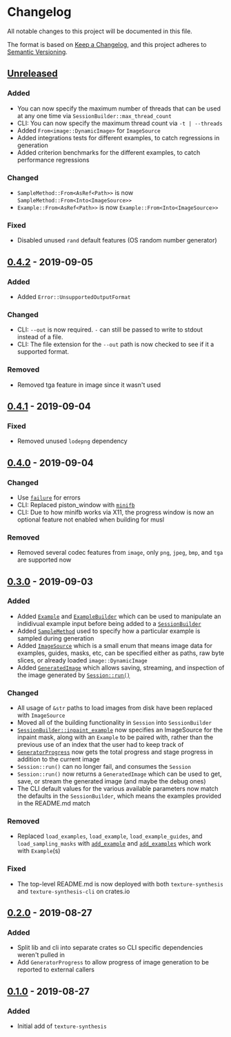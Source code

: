 # Changelog
All notable changes to this project will be documented in this file.

The format is based on [Keep a Changelog](https://keepachangelog.com/en/1.0.0/),
and this project adheres to [Semantic Versioning](https://semver.org/spec/v2.0.0.html).

## [Unreleased]
### Added
- You can now specify the maximum number of threads that can be used at any one time
via `SessionBuilder::max_thread_count`
- CLI: You can now specify the maximum thread count via `-t | --threads`
- Added `From<image::DynamicImage>` for `ImageSource`
- Added integrations tests for different examples, to catch regressions in generation
- Added criterion benchmarks for the different examples, to catch performance regressions

### Changed
- `SampleMethod::From<AsRef<Path>>` is now `SampleMethod::From<Into<ImageSource>>`
- `Example::From<AsRef<Path>>` is now `Example::From<Into<ImageSource>>`

### Fixed
- Disabled unused `rand` default features (OS random number generator)

## [0.4.2] - 2019-09-05
### Added
- Added `Error::UnsupportedOutputFormat`

### Changed
- CLI: `--out` is now required. `-` can still be passed to write to stdout instead of a file.
- CLI: The file extension for the `--out` path is now checked to see if it a supported format.

### Removed
- Removed tga feature in image since it wasn't used

## [0.4.1] - 2019-09-04
### Fixed
- Removed unused `lodepng` dependency

## [0.4.0] - 2019-09-04
### Changed
- Use [`failure`](https://crates.io/crates/failure) for errors
- CLI: Replaced piston_window with [`minifb`](https://crates.io/crates/minifb)
- CLI: Due to how minifb works via X11, the progress window is now an optional feature
not enabled when building for musl

### Removed
- Removed several codec features from `image`, only `png`, `jpeg`, `bmp`, and `tga` are supported now

## [0.3.0] - 2019-09-03
### Added
- Added [`Example`](https://github.com/EmbarkStudios/texture-synthesis/blob/7e65b8abb9508841e7acf758cb79dd3f49aac28e/lib/src/lib.rs#L247) and [`ExampleBuilder`](https://github.com/EmbarkStudios/texture-synthesis/blob/7e65b8abb9508841e7acf758cb79dd3f49aac28e/lib/src/lib.rs#L208) which can be used to manipulate an indidivual
example input before being added to a [`SessionBuilder`](https://github.com/EmbarkStudios/texture-synthesis/blob/7e65b8abb9508841e7acf758cb79dd3f49aac28e/lib/src/lib.rs#L342)
- Added [`SampleMethod`](https://github.com/EmbarkStudios/texture-synthesis/blob/7e65b8abb9508841e7acf758cb79dd3f49aac28e/lib/src/lib.rs#L158) used to specify how a particular example is sampled during generation
- Added [`ImageSource`](https://github.com/EmbarkStudios/texture-synthesis/blob/7e65b8abb9508841e7acf758cb79dd3f49aac28e/lib/src/utils.rs#L6) which is a small enum that means image data for examples, guides,
masks, etc, can be specified either as paths, raw byte slices, or already loaded `image::DynamicImage`
- Added [`GeneratedImage`](https://github.com/EmbarkStudios/texture-synthesis/blob/7e65b8abb9508841e7acf758cb79dd3f49aac28e/lib/src/lib.rs#L103) which allows saving, streaming, and inspection of the image
generated by [`Session::run()`](https://github.com/EmbarkStudios/texture-synthesis/blob/7e65b8abb9508841e7acf758cb79dd3f49aac28e/lib/src/lib.rs#L736)

### Changed
- All usage of `&str` paths to load images from disk have been replaced with `ImageSource`
- Moved all of the building functionality in `Session` into `SessionBuilder`
- [`SessionBuilder::inpaint_example`](https://github.com/EmbarkStudios/texture-synthesis/blob/7e65b8abb9508841e7acf758cb79dd3f49aac28e/lib/src/lib.rs#L410) now specifies an ImageSource for the 
inpaint mask, along with an `Example` to be paired with, rather than the previous use of an index that 
the user had to keep track of
- [`GeneratorProgress`](https://github.com/EmbarkStudios/texture-synthesis/blob/7e65b8abb9508841e7acf758cb79dd3f49aac28e/lib/src/lib.rs#L789) now gets the total progress and stage progress in addition to the current image
- `Session::run()` can no longer fail, and consumes the `Session`
- `Session::run()` now returns a `GeneratedImage` which can be used to get, save, or
stream the generated image (and maybe the debug ones)
- The CLI default values for the various available parameters now match the defaults
in the `SessionBuilder`, which means the examples provided in the README.md match

### Removed
- Replaced `load_examples`, `load_example`, `load_example_guides`, and `load_sampling_masks` with
[`add_example`](https://github.com/EmbarkStudios/texture-synthesis/blob/7e65b8abb9508841e7acf758cb79dd3f49aac28e/lib/src/lib.rs#L366) and [`add_examples`](https://github.com/EmbarkStudios/texture-synthesis/blob/7e65b8abb9508841e7acf758cb79dd3f49aac28e/lib/src/lib.rs#L382) which work with `Example`(s)

### Fixed
- The top-level README.md is now deployed with both `texture-synthesis` and `texture-synthesis-cli` on crates.io

## [0.2.0] - 2019-08-27
### Added
- Split lib and cli into separate crates so CLI specific dependencies
weren't pulled in
- Add `GeneratorProgress` to allow progress of image generation to be reported to external
callers

## [0.1.0] - 2019-08-27
### Added
- Initial add of `texture-synthesis`

[Unreleased]: https://github.com/EmbarkStudios/texture-synthesis/compare/0.4.2...HEAD
[0.4.2]: https://github.com/EmbarkStudios/texture-synthesis/compare/0.4.1...0.4.2
[0.4.1]: https://github.com/EmbarkStudios/texture-synthesis/compare/0.4.0...0.4.1
[0.4.0]: https://github.com/EmbarkStudios/texture-synthesis/compare/0.3.0...0.4.0
[0.3.0]: https://github.com/EmbarkStudios/texture-synthesis/compare/0.2.0...0.3.0
[0.2.0]: https://github.com/EmbarkStudios/texture-synthesis/compare/0.1.0...0.2.0
[0.1.0]: https://github.com/EmbarkStudios/texture-synthesis/releases/tag/0.1.0
